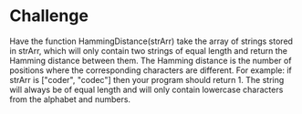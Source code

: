 # Challenge
Have the function HammingDistance(strArr) take the array of strings stored in strArr, which will only contain two strings of equal length and return the Hamming distance between them. The Hamming distance is the number of positions where the corresponding characters are different. For example: if strArr is ["coder", "codec"] then your program should return 1. The string will always be of equal length and will only contain lowercase characters from the alphabet and numbers. 